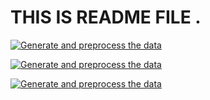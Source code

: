 # THIS IS README FILE . 


[![Generate and preprocess the data](https://github.com/The-Misfitss/project/actions/workflows/pipeline.yaml/badge.svg)](https://github.com/The-Misfitss/project/actions/workflows/pipeline.yaml)

[![Generate and preprocess the data](https://github.com/The-Misfitss/project/actions/workflows/pipeline.yaml/badge.svg)](https://github.com/The-Misfitss/project/actions/workflows/pipeline.yaml)

[![Generate and preprocess the data](https://github.com/The-Misfitss/project/actions/workflows/pipeline.yaml/badge.svg)](https://github.com/The-Misfitss/project/actions/workflows/pipeline.yaml)
